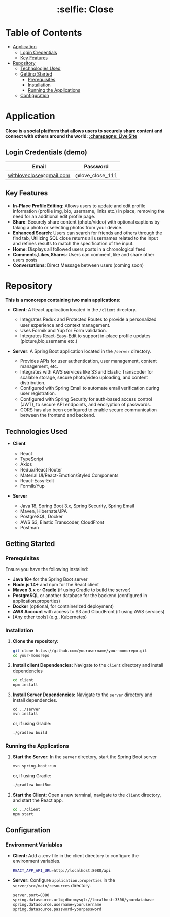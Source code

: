 <h1 align="center">:selfie: Close </h1>

# Table of Contents
  - [Application](#application)
      - [Login Credentials](#login-credentials-demo)
      - [Key Features](#key-features)
  - [Repository](#repository)
      - [Technologies Used](#technologies-used)
      - [Getting Started](#getting-started)
        - [Prerequisites](#prerequisites)
        - [Installation](#installation)
        - [Running the Applications](#running-the-applications)
      - [Configuration](#configuration)

# Application
<h4>Close is a social platform that allows users to securely share content and connect with others around the world: <a href="https://closeapp.co" target="_blank" rel="noreferrer"> :champagne: Live Site</a> 
</h4>

## Login Credentials (demo)
Email  | Password
------------- | -------------
withloveclose@gmail.com  | @love_close_111

## Key Features
- **In-Place Profile Editing**: Allows users to update and edit profile information (profile img, bio, username, links etc.) in place, removing the need for an additional edit profile page.
- **Share**: Securely share content (photo/video) with optional captions by taking a photo or selecting photos from your device.
- **Enhanced Search**: Users can search for friends and others through the find tab, Utilizing SQL close returns all usernames related to the input and refines results to match the specification of the input.
- **Home**: Displays all followed users posts in a chronological feed
- **Comments,Likes,Shares**: Users can comment, like and share other users posts
- **Conversations**: Direct Message between users (coming soon)

# Repository
**This is a monorepo containing two main applications**:

- **Client**: A React application located in the `/client` directory.
    - Integrates Redux and Protected Routes to provide a personalized user experience and context management. 
    - Uses Formik and Yup for Form validation.
    - Integrates React-Easy-Edit to support in-place profile updates (picture,bio,username etc.)
 
- **Server**: A Spring Boot application located in the `/server` directory.
    - Provides APIs for user authentication, user management, content management, etc.
    - Integrates with AWS services like S3 and Elastic Transcoder for scalable storage, secure photo/video uploading, and
      content distribution.
    - Configured with Spring Email to automate email verification during user registration.
    - Configured with Spring Security for auth-based access control (JWT), to secure API endpoints, and encryption of passwords.
    - CORS has also been configured to enable secure communication between the frontend and backend.

## Technologies Used
 
- **Client**
    - React
    - TypeScript
    - Axios
    - Redux/React Router
    - Material UI/React-Emotion/Styled Components
    - React-Easy-Edit
    - Formik/Yup

- **Server**
    - Java 18, Spring Boot 3.x, Spring Security, Spring Email
    - Maven, Hibernate/JPA
    - PostgreSQL, Docker
    - AWS S3, Elastic Transcoder, CloudFront
    - Postman


## Getting Started

### Prerequisites

Ensure you have the following installed:

- **Java 18+** for the Spring Boot server
- **Node.js 14+** and npm for the React client
- **Maven 3.x** or **Gradle** (if using Gradle to build the server)
- **PostgreSQL** or another database for the backend (configured in application.properties)
- **Docker** (optional, for containerized deployment)
- **AWS Account** with access to S3 and CloudFront (if using AWS services)
- [Any other tools] (e.g., Kubernetes)

### Installation

1. **Clone the repository:**
   
   ```bash
   git clone https://github.com/yourusername/your-monorepo.git
   cd your-monorepo

3. **Install client Dependencies:** Navigate to the ```client``` directory and install dependencies

    ```bash
    cd client
    npm install

4. **Install Server Dependencies:** Navigate to the ```server``` directory and install dependencies.

       cd ../server
       mvn install

   or, if using Gradle:
      ```bash
      ./gradlew build

### Running the Applications


1. **Start the Server:** In the ```server``` directory, start the Spring Boot server

       mvn spring-boot:run

   or, if using Gradle:
      ```bash
      ./gradlew bootRun

3. **Start the Client:** Open a new terminal, navigate to the ```client``` directory, and start the React app.
   
    ```bash
    cd ../client
    npm start

## Configuration

### Environment Variables
- **Client:** Add a .env file in the client directory to configure the environment variables.
  
  ```bash
  REACT_APP_API_URL=http://localhost:8080/api

- **Server:** Configure ```application.properties``` in the ```server/src/main/resources``` directory.
  
  ```bash
  server.port=8080
  spring.datasource.url=jdbc:mysql://localhost:3306/yourdatabase
  spring.datasource.username=yourusername
  spring.datasource.password=yourpassword

